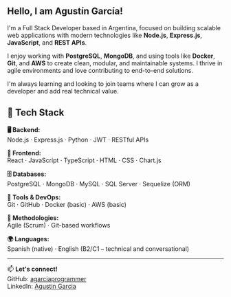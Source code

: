 ## Hello, I am Agustín García!

I'm a Full Stack Developer based in Argentina, focused on building scalable web applications with modern technologies like **Node.js**, **Express.js**, **JavaScript**, and **REST APIs**.

I enjoy working with **PostgreSQL**, **MongoDB**, and using tools like **Docker**, **Git**, and **AWS** to create clean, modular, and maintainable systems. I thrive in agile environments and love contributing to end-to-end solutions.

I'm always learning and looking to join teams where I can grow as a developer and add real technical value.

## 🧰 Tech Stack

**🖥️ Backend:**  
Node.js · Express.js · Python · JWT · RESTful APIs

**🎨 Frontend:**  
React · JavaScript · TypeScript · HTML · CSS · Chart.js

**🗄️ Databases:**  
PostgreSQL · MongoDB · MySQL · SQL Server · Sequelize (ORM)

**🔧 Tools & DevOps:**  
Git · GitHub · Docker (basic) · AWS (basic)

**🧠 Methodologies:**  
Agile (Scrum) · Git-based workflows

**🌍 Languages:**  
Spanish (native) · English (B2/C1 – technical and conversational)

---

📫 **Let's connect!**  
GitHub: [agarciaprogrammer](https://github.com/agarciaprogrammer)  
LinkedIn: [Agustin Garcia](https://www.linkedin.com/in/agustingarcia-it/)
